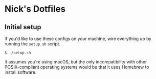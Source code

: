 # Nick's Dotfiles

## Initial setup

If you'd like to use these configs on your machine, wire everything up by running the `setup.sh` script.

    $ ./setup.sh

It assumes you're using macOS, but the only incompatibility with other POSIX-compliant operating systems would be that it uses Homebrew to install software.
